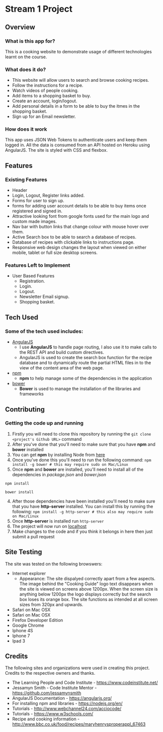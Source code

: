 # Stream 1 Project

## Overview

### What is this app for?

This is a cooking website to demonstrate usage of different technologies learnt on the course.

### What does it do?

- This website will allow users to search and browse cooking recipes.
- Follow the instructions for a recipe. 
- Watch videos of people cooking.
- Add items to a shopping basket to buy.
- Create an account, login/logout.
- Add personal details in a form to be able to buy the itmes in the shopping basket.
- Sign up for an Email newsletter.

### How does it work

This app uses JSON Web Tokens to authenticate users and keep them logged in. All the data is consumed from an API hosted on Heroku using AngularJS. The site is styled with CSS and flexbox.
## Features

### Existing Features
- Header
- Login, Logout, Register links added.
- Forms for user to sign up.
- forms for adding user account details to be able to buy items once registered and signed in.
- Attractive looking font from google fonts used for the main logo and custom made images.
- Nav bar with button links that change colour with mouse hover over them.
- Active Search box to be able to search a database of recipes.
- Database of recipes with clickable links to instructions page.
- Responsive web design changes the layout when viewed on either mobile, tablet or full size desktop screens.

### Features Left to Implement
- User Based Features
	- Registration.
	- Login.
	- Logout.
	- Newsletter Email signup.
	- Shopping basket.

## Tech Used

### Some of the tech used includes:
- [AngularJS](https://angularjs.org/)
	- I use **AngularJS** to handle page routing, I also use it to make calls to the REST API and build custom directives.
	- AngularJS is used to create the search box function for the recipe database and to dynamically route the partial HTML files in to the view of the content area of the web page.
- [npm](https://www.npmjs.com/)
	- **npm** to help manage some of the dependencies in the application
- [bower](https://bower.io/)
	- **Bower** is used to manage the installation of the libraries and frameworks
 
## Contributing

### Getting the code up and running
1. Firstly you will need to clone this repository by running the ```git clone <project's Github URL>``` command
2. After you've done that you'll need to make sure that you have **npm** and **bower** installed
  1. You can get **npm** by installing Node from [here](https://nodejs.org/en/)
  2. Once you've done this you'll need to run the following command:
  	 `npm install -g bower # this may require sudo on Mac/Linux`
3. Once **npm** and **bower** are installed, you'll need to install all of the dependencies in *package.json* and *bower.json*
  ```
  npm install

  bower install
  ```
4. After those dependencies have been installed you'll need to make sure that you have **http-server** installed. You can install this by running the following: ```npm install -g http-server # this also may require sudo on Mac/Linux```
5. Once **http-server** is installed run ```http-server```
6. The project will now run on [localhost](http://127.0.0.1:8080)
7. Make changes to the code and if you think it belongs in here then just submit a pull request


## Site Testing

The site was tested on the following browswers:

- Internet explorer
	- Appearance:
		The site dispalyed correctly apart from a few aspects. The image behind the "Cooking Guide" logo text disappears when the site is viewed on screens above 1200px.
		When the screen size is anything below 1200px the logo displays correctly but the search box loses its orange box.
		The site functions as intended at all screen sizes from 320px and upwards.
- Safari on Mac OSX
- Safari on Mac OSX 
- Firefox Developer Edition
- Google Chrome
- Iphone 4S
- Iphone 7
- Ipad 3



## Credits

The following sites and organizations were used in creating this project. Credits to the respective owners and thanks.

- The Learning People and Code Institute - https://www.codeinstitute.net/
- Jessamyn Smith - Code Institute Mentor - https://github.com/jessamynsmith
- AngularJS Documentation - https://angularjs.org/
- For installing npm and libraries - https://nodejs.org/en/
- Tutorials - http://www.webchannel24.com/acciocode/
- Tutorials - https://www.w3schools.com/
- Recipe and cooking information - http://www.bbc.co.uk/food/recipes/maryhenrysproperappl_67463